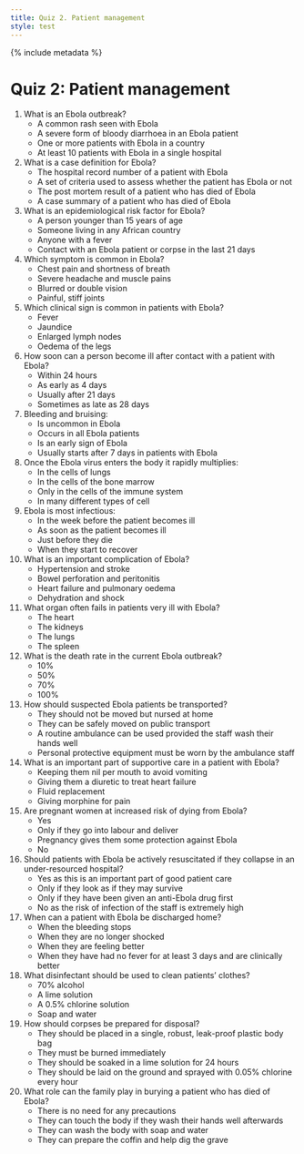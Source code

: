 ```yaml
---
title: Quiz 2. Patient management
style: test
---
```


{% include metadata %}

# Quiz 2: Patient management

1.	What is an Ebola outbreak?
	-	A common rash seen with Ebola
	-	A severe form of bloody diarrhoea in an Ebola patient
	+	One or more patients with Ebola in a country
	-	At least 10 patients with Ebola in a single hospital
2.	What is a case definition for Ebola?
	-	The hospital record number of a patient with Ebola
	+	A set of criteria used to assess whether the patient has Ebola or not
	-	The post mortem result of a patient who has died of Ebola
	-	A case summary of a patient who has died of Ebola
3.	What is an epidemiological risk factor for Ebola?
	-	A person younger than 15 years of age
	-	Someone living in any African country
	-	Anyone with a fever 
	+	Contact with an Ebola patient or corpse in the last 21 days
4.	Which symptom is common in Ebola?
	-	Chest pain and shortness of breath
	+	Severe headache and muscle pains
	-	Blurred or double vision
	-	Painful, stiff joints
5.	Which clinical sign is common in patients with Ebola?
	+	Fever
	-	Jaundice
	-	Enlarged lymph nodes
	-	Oedema of the legs
6.	How soon can a person become ill after contact with a patient with Ebola?
	-	Within 24 hours
	+	As early as 4 days
	-	Usually after 21 days
	-	Sometimes as late as 28 days
7.	Bleeding and bruising:
	-	Is uncommon in Ebola
	-	Occurs in all Ebola patients
	-	Is an early sign of Ebola
	+	Usually starts after 7 days in patients with Ebola
8.	Once the Ebola virus enters the body it rapidly multiplies:
	-	In the cells of lungs
	-	In the cells of the bone marrow
	-	Only in the cells of the immune system
	+	In many different types of cell
9.	Ebola is most infectious:
	-	In the week before the patient becomes ill
	-	As soon as the patient becomes ill
	+	Just before they die
	-	When they start to recover
10.	What is an important complication of Ebola?
	-	Hypertension and stroke
	-	Bowel perforation and peritonitis
	-	Heart failure and pulmonary oedema
	+	Dehydration and shock
11.	What organ often fails in patients very ill with Ebola?
	-	The heart
	+	The kidneys
	-	The lungs
	-	The spleen
12.	What is the death rate in the current Ebola outbreak?
	-	10%
	-	50%
	+	70%
	-	100%
13.	How should suspected Ebola patients be transported?
	-	They should not be moved but nursed at home
	-	They can be safely moved on public transport
	-	A routine ambulance can be used provided the staff wash their hands well
	+	Personal protective equipment must be worn by the ambulance staff
14.	What is an important part of supportive care in a patient with Ebola?
	-	Keeping them nil per mouth to avoid vomiting
	-	Giving them a diuretic to treat heart failure
	+	Fluid replacement
	-	Giving morphine for pain
15.	Are pregnant women at increased risk of dying from Ebola?
	+	Yes
	-	Only if they go into labour and deliver
	-	Pregnancy gives them some protection against Ebola
	-	No
16.	Should patients with Ebola be actively resuscitated if they collapse in an under-resourced hospital?
	-	Yes as this is an important part of good patient care
	-	Only if they look as if they may survive
	-	Only if they have been given an anti-Ebola drug first
	+	No as the risk of infection of the staff is extremely high
17.	When can a patient with Ebola be discharged home?
	-	When the bleeding stops
	-	When they are no longer shocked
	-	When they are feeling better
	+	When they have had no fever for at least 3 days and are clinically better
18.	What disinfectant should be used to clean patients’ clothes?
	-	70% alcohol
	-	A lime solution
	+	A 0.5% chlorine solution
	-	Soap and water
19.	How should corpses be prepared for disposal?
	+	They should be placed in a single, robust, leak-proof plastic body bag
	-	They must be burned immediately
	-	They should be soaked in a lime solution for 24 hours
	-	They should be laid on the ground and sprayed with 0.05% chlorine every hour
20.	What role can the family play in burying a patient who has died of Ebola?
	-	There is no need for any precautions
	-	They can touch the body if they wash their hands well afterwards
	-	They can wash the body with soap and water
	+	They can prepare the coffin and help dig the grave
